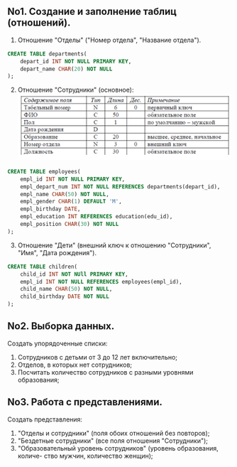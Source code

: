 ## No1. Создание и заполнение таблиц (отношений).

1. Отношение "Отделы" ("Номер отдела", "Название отдела"). 
```sql
CREATE TABLE departments(
    depart_id INT NOT NULL PRIMARY KEY,
    depart_name CHAR(20) NOT NULL
);
```
2. Отношение "Сотрудники" (основное):
![descpic](./descpic.png)
```sql
CREATE TABLE employees(
    empl_id INT NOT NULL PRIMARY KEY,
    empl_depart_num INT NOT NULL REFERENCES departments(depart_id),
    empl_name CHAR(50) NOT NULL,
    empl_gender CHAR(1) DEFAULT 'M',
    empl_birthday DATE,
    empl_education INT REFERENCES education(edu_id),
    empl_position CHAR(30) NOT NULL
);
```

3. Отношение "Дети" (внешний ключ к отношению "Сотрудники", "Имя", "Дата рождения").
```sql
CREATE TABLE children(
    child_id INT NOT NUll PRIMARY KEY,
    empl_id INT NOT NULL REFERENCES employees(empl_id),
    child_name CHAR(50) NOT NULL,
    child_birthday DATE NOT NULL
);
```

## No2. Выборка данных.
  Создать упорядоченные списки:
1. Сотрудников с детьми от 3 до 12 лет включительно;
2. Отделов, в которых нет сотрудников;
3. Посчитать количество сотрудников с разными уровнями образования;

## No3. Работа с представлениями.
  Создать представления:

1. "Отделы и сотрудники" (поля обоих отношений без повторов);
2. "Бездетные сотрудники" (все поля отношения "Сотрудники");
3. "Образовательный уровень сотрудников" (уровень образования, количе- ство мужчин, количество женщин);

